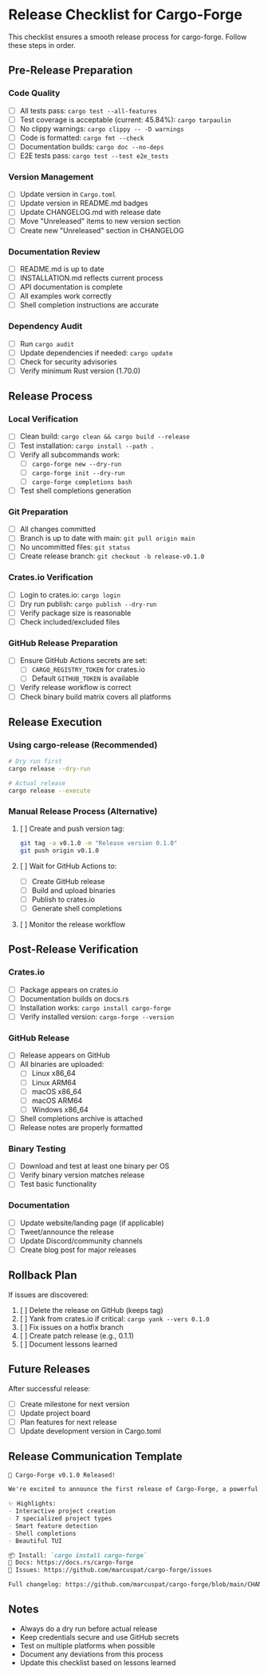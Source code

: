 # Release Checklist for Cargo-Forge

This checklist ensures a smooth release process for cargo-forge. Follow these steps in order.

## Pre-Release Preparation

### Code Quality
- [ ] All tests pass: `cargo test --all-features`
- [ ] Test coverage is acceptable (current: 45.84%): `cargo tarpaulin`
- [ ] No clippy warnings: `cargo clippy -- -D warnings`
- [ ] Code is formatted: `cargo fmt --check`
- [ ] Documentation builds: `cargo doc --no-deps`
- [ ] E2E tests pass: `cargo test --test e2e_tests`

### Version Management
- [ ] Update version in `Cargo.toml`
- [ ] Update version in README.md badges
- [ ] Update CHANGELOG.md with release date
- [ ] Move "Unreleased" items to new version section
- [ ] Create new "Unreleased" section in CHANGELOG

### Documentation Review
- [ ] README.md is up to date
- [ ] INSTALLATION.md reflects current process
- [ ] API documentation is complete
- [ ] All examples work correctly
- [ ] Shell completion instructions are accurate

### Dependency Audit
- [ ] Run `cargo audit`
- [ ] Update dependencies if needed: `cargo update`
- [ ] Check for security advisories
- [ ] Verify minimum Rust version (1.70.0)

## Release Process

### Local Verification
- [ ] Clean build: `cargo clean && cargo build --release`
- [ ] Test installation: `cargo install --path .`
- [ ] Verify all subcommands work:
  - [ ] `cargo-forge new --dry-run`
  - [ ] `cargo-forge init --dry-run`
  - [ ] `cargo-forge completions bash`
- [ ] Test shell completions generation

### Git Preparation
- [ ] All changes committed
- [ ] Branch is up to date with main: `git pull origin main`
- [ ] No uncommitted files: `git status`
- [ ] Create release branch: `git checkout -b release-v0.1.0`

### Crates.io Verification
- [ ] Login to crates.io: `cargo login`
- [ ] Dry run publish: `cargo publish --dry-run`
- [ ] Verify package size is reasonable
- [ ] Check included/excluded files

### GitHub Release Preparation
- [ ] Ensure GitHub Actions secrets are set:
  - [ ] `CARGO_REGISTRY_TOKEN` for crates.io
  - [ ] Default `GITHUB_TOKEN` is available
- [ ] Verify release workflow is correct
- [ ] Check binary build matrix covers all platforms

## Release Execution

### Using cargo-release (Recommended)
```bash
# Dry run first
cargo release --dry-run

# Actual release
cargo release --execute
```

### Manual Release Process (Alternative)
1. [ ] Create and push version tag:
   ```bash
   git tag -a v0.1.0 -m "Release version 0.1.0"
   git push origin v0.1.0
   ```

2. [ ] Wait for GitHub Actions to:
   - [ ] Create GitHub release
   - [ ] Build and upload binaries
   - [ ] Publish to crates.io
   - [ ] Generate shell completions

3. [ ] Monitor the release workflow

## Post-Release Verification

### Crates.io
- [ ] Package appears on crates.io
- [ ] Documentation builds on docs.rs
- [ ] Installation works: `cargo install cargo-forge`
- [ ] Verify installed version: `cargo-forge --version`

### GitHub Release
- [ ] Release appears on GitHub
- [ ] All binaries are uploaded:
  - [ ] Linux x86_64
  - [ ] Linux ARM64
  - [ ] macOS x86_64
  - [ ] macOS ARM64
  - [ ] Windows x86_64
- [ ] Shell completions archive is attached
- [ ] Release notes are properly formatted

### Binary Testing
- [ ] Download and test at least one binary per OS
- [ ] Verify binary version matches release
- [ ] Test basic functionality

### Documentation
- [ ] Update website/landing page (if applicable)
- [ ] Tweet/announce the release
- [ ] Update Discord/community channels
- [ ] Create blog post for major releases

## Rollback Plan

If issues are discovered:

1. [ ] Delete the release on GitHub (keeps tag)
2. [ ] Yank from crates.io if critical: `cargo yank --vers 0.1.0`
3. [ ] Fix issues on a hotfix branch
4. [ ] Create patch release (e.g., 0.1.1)
5. [ ] Document lessons learned

## Future Releases

After successful release:
- [ ] Create milestone for next version
- [ ] Update project board
- [ ] Plan features for next release
- [ ] Update development version in Cargo.toml

## Release Communication Template

```markdown
🎉 Cargo-Forge v0.1.0 Released!

We're excited to announce the first release of Cargo-Forge, a powerful Rust project generator.

✨ Highlights:
- Interactive project creation
- 7 specialized project types
- Smart feature detection
- Shell completions
- Beautiful TUI

📦 Install: `cargo install cargo-forge`
📖 Docs: https://docs.rs/cargo-forge
🐛 Issues: https://github.com/marcuspat/cargo-forge/issues

Full changelog: https://github.com/marcuspat/cargo-forge/blob/main/CHANGELOG.md
```

## Notes

- Always do a dry run before actual release
- Keep credentials secure and use GitHub secrets
- Test on multiple platforms when possible
- Document any deviations from this process
- Update this checklist based on lessons learned